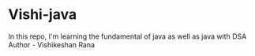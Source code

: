 # Vishi-java
In this repo, I'm learning the fundamental of java as well as java with DSA
Author - Vishikeshan Rana

